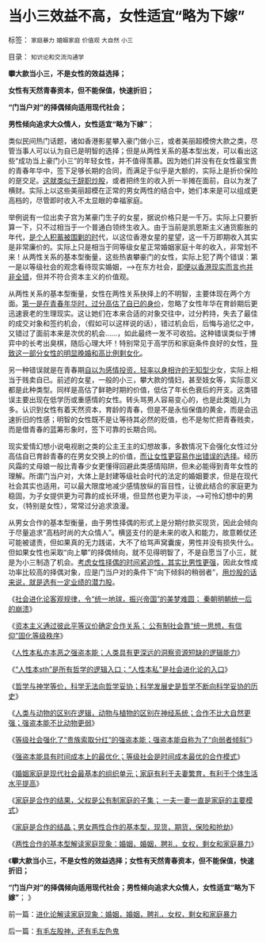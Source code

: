 # 当小三效益不高，女性适宜“略为下嫁”

标签： `家庭暴力` `婚姻家庭` `价值观` `大自然` `小三` 

目录： `知识论和交流沟通学`

**攀大款当小三，不是女性的效益选择；**

**女性有天然青春资本，但不能保值，快速折旧；**

**“门当户对”的择偶倾向适用现代社会；**

**男性倾向追求大众情人，女性适宜“略为下嫁”**；



类似民间热门话题，诸如香港影星攀入豪门做小三，或者美丽超模傍大款之类，尽管当事人可以认为自已是明智的选择；但是从两性关系的基本型出发，可以看出这些“成功当上豪门小三”的年轻女性，并不值得羡慕。因为她们并没有在女性最宝贵的青春年华中，签下足够长期的合同，而满足于似乎是大额的，实际上是折价保险的趸交足。[这就类似于辞职炒股](../../../2007/12/27/坚持价值投资，珍惜你的现职工作.md)，或者把终生的收入折一半摊在面前，自以为发了横财。实际上以这些美丽超模在正常的男女两性的结合中，她们本来是可以组成更高档的，尽管即时收入不太显眼的幸福家庭。

举例说有一位出卖子宫为某豪门生子的女星，据说价格只是一千万。实际上只要折算一下，只不过相当于一个普通白领终生收入。由于当前是凯恩斯主义通货膨胀的年代，[是个人积蓄被围剿的时](../../../2011/8/24/（负利率＋禁止高利贷）＝取缔（货币&nbsp;&amp;&nbsp;储蓄）.md)代，以这位香港女星的星望，这一千万即期收入其实是非常廉价的。实际上只是相当于同等级女星正常婚姻家庭十年的收入，非常划不来！从两性关系的基本型衡量，这些热衷攀豪门的女性，实际上犯了两个错误：第一是以等级社会的观念看待现实婚姻，——>在东方社会，[即便以香港现实而言也并非全错](../../../2012/2/16/洋葱头革命分子和海外华人的买办.md)，但并不符合资本主义的价值观。

从两性关系的基本型衡量，女性在两性关系抉择上的不明智，主要体现在两个方面。[第一是在青春年华时，过分高估了自已的身价](../../../2011/6/30/男女平等和女权运动鼓吹的不平等.md)，忽略了女性年华在育龄期后更迅速衰老的生理现实。这让她们在本来合适的对象交往中，过分矜持，失去了最佳的成交对象和签约机会，（假如可以这样说的话），错过机会后，后悔与追忆之中，又错过了面前本来是次优的机会……，如此最终一发不可收拾。这种错误类似于博弈中的长考出臭棋，随后心理大坏！特别常见于高学历和家庭条件良好的女性，[导致这一部分女性的明显晚婚和高比例剩女化](../../../2011/6/29/基督教的女权运动愚昧落后.md)。

另一种错误就是在青春期[自以为感情投资，轻率以身相许的无知型少](../../../2010/7/29/没有共同利益，请不要急忙以身相许！.md)女，实际上相当于贱卖自已。前述的女星，一般的小三，攀大款的情妇，甚至妓女等，实际意义都是此种类型。同样是高估了鲜艳时期的价值，低估了年长色衰后的开支。这类错误主要出现在低学历或重感情的女性。转头骂男人容易变心的，也是此类姐儿为多。认识到女性有着天然资本，育龄的青春，但是不是永恒保值的黄金，而是会迅速折旧的性感；明智的女性既不是让等待其必然的贬值，也不是匆忙把青春贱卖，而是借青春的蓝筹形象时，签下可靠的长期合同。

现实爱情幻想小说电视剧之类的公主王主的幻想故事，多数情况下会强化女性过分高估自已育龄青春的在男女交换上的价值，[而让女性更容易作出错误的选择](../../../2012/4/15/男人阶级和女人阶级的斗争？老婆和老公谁养活了谁？.md)。经历风霜的丈母娘一般比青春少女更懂得回避此类感情陷阱，但未必能得到青年女性的理解。所谓门当户对，大体上是封建等级社会时代的法定的婚姻要求，但是在现代社会其实也适用，可以最大限度地减少感情放纵的盲目性，让彼此结合的家庭更为稳固，为子女提供更为可靠的成长环境，但显然也更为平淡，——>可怜幻想中的男女，（特别是女性），常常过分追求浪漫。

从男女合作的基本型衡量，由于男性择偶的形式上是分期付款买现货，因此会倾向于尽量追求“高档时尚的大众情人”。横竖支付的是未来的收入和能力，故意赖仗还可能被谴责，但如果真的无力践诺，大不了给骂声窝囊废，男性并没有损失什么。但如果女性也采取“向上攀”的择偶倾向，就不见得明智了，不是自愿当了小三，就是为小三制造了机会。[考虑女性择偶的时间紧迫性，其实比男性更强](../../../2011/6/29/基督教的女权运动愚昧落后.md)，因此女性成功率比较高的择偶对象，应是门当户对的条件下“向下倾斜的稍弱者”，[用炒股的话来说，就是选有一定业绩的潜力股](../../../2010/11/26/世界惯例小盘股估值远远高于大盘股.md)。

《[社会进化论客观规律，令“统一地球，振兴帝国”的美梦难圆； 秦朝明朝统一后的崩溃](../../../2012/12/7/社会进化论令“统一地球，振兴帝国”美梦难圆；.md)》

《[资本主义通过彼此平等议价确定合作关系； 公有制社会靠“统一思想，有信仰”固化等级秩序](../../../2012/12/7/公有制社会靠“统一思想，有信仰”固化等级秩序.md)》

《[人性本私亦本恶之强盗本能；人类具有更深远的洞察资源短缺的逻辑能力](../../../2012/12/8/人性本私亦本恶的强盗本能.md)》

《[“人性本sth”是所有哲学的逻辑入口；“人性本私”是社会进化论的入口](../../../2012/12/8/“人性本私”是社会进化论入口,“人性本sth”是所有哲学的入口；.md)》

《[哲学与神学等价，科学无法向哲学妥协；科学发展史是哲学不断向科学妥协的历史](../../../2012/12/8/“社会进化论”即“社会生物学”“社会学”.md)》

《[人类与动物的区别在逻辑，动物与植物的区别在神经系统；合作不比大自然更强；强盗本能不比动物更弱](../../../2012/12/8/科学就是依次“尊重自已”“尊重别人”“尊重事实”.md)》

《[等级社会强化了“贵族索取分红”的强盗本能；强盗本能自称为了“向弱者倾斜”](../../../2012/12/9/强盗本能是每个人的冲动，自称为“向弱者倾斜”.md)》

《[强盗本能具有时间成本上的最优化；等级社会是时间成本最优的合作模式](../../../2012/12/9/强盗本能的合理性，时间成本最优化，蚂蚁社会的人类缩影.md)》

《[婚姻家庭是现代社会最基本的组织单元；家庭有利于夫妻繁育，有利于个体生活水平提高](../../../2012/12/9/为什么强奸不来幸福的婚姻家庭？.md)》

《[家庭是合作的结果，父权是公有制家庭的子集； 一夫一妻一直是家庭的主要模式](../../../2012/12/9/家庭是合作的结果，马上得天下，也不能天天打老婆；.md)》

《[家庭是合作的结晶；男女两性合作的基本型，现货，期货，保险和抢劫](../../../2012/12/10/男女两性合作的基本型，现货，期货，保险和强奸；.md)》

《[两性合作的基本型解读家庭现象：婚姻，婚姻，聘礼，女权，剩女和家庭暴力](../../../2012/12/10/进化论解读家庭现象：婚姻，婚姻，聘礼，女权，剩女和家庭暴力.md)》

《**攀大款当小三，不是女性的效益选择；女性有天然青春资本，但不能保值，快速折旧；**

**“门当户对”的择偶倾向适用现代社会；男性倾向追求大众情人，女性适宜“略为下嫁”**； 》

前一篇：[进化论解读家庭现象：婚姻，婚姻，聘礼，女权，剩女和家庭暴力](../../../2012/12/10/进化论解读家庭现象：婚姻，婚姻，聘礼，女权，剩女和家庭暴力.md)

后一篇：[有毛左股神，还有毛左色鬼](../../../2012/12/10/有毛左股神，还有毛左色鬼.md)